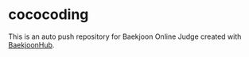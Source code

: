 # cococoding
This is an auto push repository for Baekjoon Online Judge created with [BaekjoonHub](https://github.com/BaekjoonHub/BaekjoonHub).
